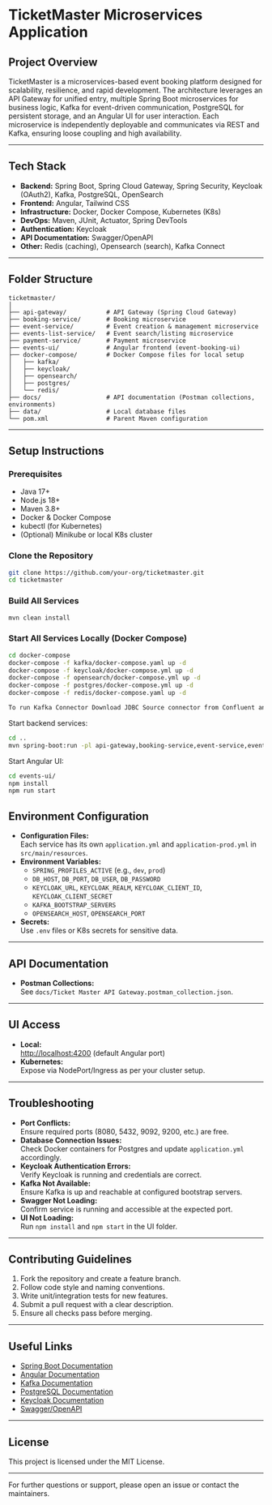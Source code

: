 # TicketMaster Microservices Application

## Project Overview

TicketMaster is a microservices-based event booking platform designed for scalability, resilience, and rapid development. The architecture leverages an API Gateway for unified entry, multiple Spring Boot microservices for business logic, Kafka for event-driven communication, PostgreSQL for persistent storage, and an Angular UI for user interaction. Each microservice is independently deployable and communicates via REST and Kafka, ensuring loose coupling and high availability.

---

## Tech Stack

- **Backend:** Spring Boot, Spring Cloud Gateway, Spring Security, Keycloak (OAuth2), Kafka, PostgreSQL, OpenSearch
- **Frontend:** Angular, Tailwind CSS
- **Infrastructure:** Docker, Docker Compose, Kubernetes (K8s)
- **DevOps:** Maven, JUnit, Actuator, Spring DevTools
- **Authentication:** Keycloak
- **API Documentation:** Swagger/OpenAPI
- **Other:** Redis (caching), Opensearch (search), Kafka Connect

---

## Folder Structure

```
ticketmaster/
│
├── api-gateway/           # API Gateway (Spring Cloud Gateway)
├── booking-service/       # Booking microservice
├── event-service/         # Event creation & management microservice
├── events-list-service/   # Event search/listing microservice
├── payment-service/       # Payment microservice
├── events-ui/             # Angular frontend (event-booking-ui)
├── docker-compose/        # Docker Compose files for local setup
│   ├── kafka/
│   ├── keycloak/
│   ├── opensearch/
│   ├── postgres/
│   └── redis/
├── docs/                  # API documentation (Postman collections, environments)
├── data/                  # Local database files
└── pom.xml                # Parent Maven configuration
```

---

## Setup Instructions

### Prerequisites

- Java 17+
- Node.js 18+
- Maven 3.8+
- Docker & Docker Compose
- kubectl (for Kubernetes)
- (Optional) Minikube or local K8s cluster

### Clone the Repository

```bash
git clone https://github.com/your-org/ticketmaster.git
cd ticketmaster
```

### Build All Services

```bash
mvn clean install
```

### Start All Services Locally (Docker Compose)

```bash
cd docker-compose
docker-compose -f kafka/docker-compose.yaml up -d
docker-compose -f keycloak/docker-compose.yml up -d
docker-compose -f opensearch/docker-compose.yml up -d
docker-compose -f postgres/docker-compose.yml up -d
docker-compose -f redis/docker-compose.yaml up -d

To run Kafka Connector Download JDBC Source connector from Confluent and place all the jars in kafka/connectors directory
```

Start backend services:

```bash
cd ..
mvn spring-boot:run -pl api-gateway,booking-service,event-service,events-list-service,payment-service
```

Start Angular UI:

```bash
cd events-ui/
npm install
npm run start
```


## Environment Configuration

- **Configuration Files:**  
  Each service has its own `application.yml` and `application-prod.yml` in `src/main/resources`.
- **Environment Variables:**  
  - `SPRING_PROFILES_ACTIVE` (e.g., `dev`, `prod`)
  - `DB_HOST`, `DB_PORT`, `DB_USER`, `DB_PASSWORD`
  - `KEYCLOAK_URL`, `KEYCLOAK_REALM`, `KEYCLOAK_CLIENT_ID`, `KEYCLOAK_CLIENT_SECRET`
  - `KAFKA_BOOTSTRAP_SERVERS`
  - `OPENSEARCH_HOST`, `OPENSEARCH_PORT`
- **Secrets:**  
  Use `.env` files or K8s secrets for sensitive data.

---

## API Documentation

- **Postman Collections:**  
  See  `docs/Ticket Master API Gateway.postman_collection.json`.

---

## UI Access

- **Local:**  
  [http://localhost:4200](http://localhost:4200) (default Angular port)
- **Kubernetes:**  
  Expose via NodePort/Ingress as per your cluster setup.

---

## Troubleshooting

- **Port Conflicts:**  
  Ensure required ports (8080, 5432, 9092, 9200, etc.) are free.
- **Database Connection Issues:**  
  Check Docker containers for Postgres and update `application.yml` accordingly.
- **Keycloak Authentication Errors:**  
  Verify Keycloak is running and credentials are correct.
- **Kafka Not Available:**  
  Ensure Kafka is up and reachable at configured bootstrap servers.
- **Swagger Not Loading:**  
  Confirm service is running and accessible at the expected port.
- **UI Not Loading:**  
  Run `npm install` and `npm start` in the UI folder.

---

## Contributing Guidelines

1. Fork the repository and create a feature branch.
2. Follow code style and naming conventions.
3. Write unit/integration tests for new features.
4. Submit a pull request with a clear description.
5. Ensure all checks pass before merging.

---

## Useful Links

- [Spring Boot Documentation](https://docs.spring.io/spring-boot/docs/current/reference/html/)
- [Angular Documentation](https://angular.io/docs)
- [Kafka Documentation](https://kafka.apache.org/documentation/)
- [PostgreSQL Documentation](https://www.postgresql.org/docs/)
- [Keycloak Documentation](https://www.keycloak.org/documentation)
- [Swagger/OpenAPI](https://swagger.io/docs/)

---

## License

This project is licensed under the MIT License.

---

For further questions or support, please open an issue or contact the maintainers.

